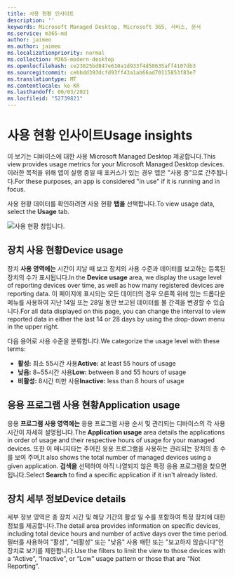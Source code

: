 ```yaml
---
title: 사용 현황 인사이트
description: ''
keywords: Microsoft Managed Desktop, Microsoft 365, 서비스, 문서
ms.service: m365-md
author: jaimeo
ms.author: jaimeo
ms.localizationpriority: normal
ms.collection: M365-modern-desktop
ms.openlocfilehash: ce23825bd847e610a1d933f4d50635aff4107db3
ms.sourcegitcommit: cebbdd393dcfd93ff43a1ab66ad70115853f83e7
ms.translationtype: MT
ms.contentlocale: ko-KR
ms.lasthandoff: 06/03/2021
ms.locfileid: "52739821"
---
```

# <a name="usage-insights"></a><span data-ttu-id="089bb-103">사용 현황 인사이트</span><span class="sxs-lookup"><span data-stu-id="089bb-103">Usage insights</span></span>
<span data-ttu-id="089bb-104">이 보기는 디바이스에 대한 사용 Microsoft Managed Desktop 제공합니다.</span><span class="sxs-lookup"><span data-stu-id="089bb-104">This view provides usage metrics for your Microsoft Managed Desktop devices.</span></span> <span data-ttu-id="089bb-105">이러한 목적을 위해 앱이 실행 중일 때 포커스가 있는 경우 앱은 "사용 중"으로 간주됩니다.</span><span class="sxs-lookup"><span data-stu-id="089bb-105">For these purposes, an app is considered "in use" if it is running and in focus.</span></span>

<span data-ttu-id="089bb-106">사용 현황 데이터를 확인하려면 사용 현황 **탭을** 선택합니다.</span><span class="sxs-lookup"><span data-stu-id="089bb-106">To view usage data, select the **Usage** tab.</span></span>

![사용 현황 창입니다.](../../media/insights_usage.png)

## <a name="device-usage"></a><span data-ttu-id="089bb-111">장치 사용 현황</span><span class="sxs-lookup"><span data-stu-id="089bb-111">Device usage</span></span>

<span data-ttu-id="089bb-112">장치 **사용 영역에는** 시간이 지날 때 보고 장치의 사용 수준과 데이터를 보고하는 등록된 장치의 수가 표시됩니다.</span><span class="sxs-lookup"><span data-stu-id="089bb-112">In the **Device usage** area, we display the usage level of reporting devices over time, as well as how many registered devices are reporting data.</span></span> <span data-ttu-id="089bb-113">이 페이지에 표시되는 모든 데이터의 경우 오른쪽 위에 있는 드롭다운 메뉴를 사용하여 지난 14일 또는 28일 동안 보고된 데이터를 볼 간격을 변경할 수 있습니다.</span><span class="sxs-lookup"><span data-stu-id="089bb-113">For all data displayed on this page, you can change the interval to view reported data in either the last 14 or 28 days by using the drop-down menu in the upper right.</span></span>

<span data-ttu-id="089bb-114">다음 용어로 사용 수준을 분류합니다.</span><span class="sxs-lookup"><span data-stu-id="089bb-114">We categorize the usage level with these terms:</span></span>

- <span data-ttu-id="089bb-115">**활성:** 최소 55시간 사용</span><span class="sxs-lookup"><span data-stu-id="089bb-115">**Active:** at least 55 hours of usage</span></span>
- <span data-ttu-id="089bb-116">**낮음:** 8~55시간 사용</span><span class="sxs-lookup"><span data-stu-id="089bb-116">**Low:** between 8 and 55 hours of usage</span></span>
- <span data-ttu-id="089bb-117">**비활성:** 8시간 미만 사용</span><span class="sxs-lookup"><span data-stu-id="089bb-117">**Inactive:** less than 8 hours of usage</span></span>




## <a name="application-usage"></a><span data-ttu-id="089bb-118">응용 프로그램 사용 현황</span><span class="sxs-lookup"><span data-stu-id="089bb-118">Application usage</span></span>

<span data-ttu-id="089bb-119">응용 **프로그램 사용 영역에는** 응용 프로그램 사용 순서 및 관리되는 디바이스의 각 사용 시간이 자세히 설명됩니다.</span><span class="sxs-lookup"><span data-stu-id="089bb-119">The **Application usage** area details the applications in order of usage and their respective hours of usage for your managed devices.</span></span> <span data-ttu-id="089bb-120">또한 이 매니지타는 주어진 응용 프로그램을 사용하는 관리되는 장치의 총 수를 보여 주며,</span><span class="sxs-lookup"><span data-stu-id="089bb-120">It also shows the total number of managed devices using a given application.</span></span> <span data-ttu-id="089bb-121">**검색을** 선택하여 아직 나열되지 않은 특정 응용 프로그램을 찾으면 됩니다.</span><span class="sxs-lookup"><span data-stu-id="089bb-121">Select **Search** to find a specific application if it isn't already listed.</span></span>


## <a name="device-details"></a><span data-ttu-id="089bb-122">장치 세부 정보</span><span class="sxs-lookup"><span data-stu-id="089bb-122">Device details</span></span>
<span data-ttu-id="089bb-123">세부 정보 영역은 총 장치 시간 및 해당 기간의 활성 일 수를 포함하여 특정 장치에 대한 정보를 제공합니다.</span><span class="sxs-lookup"><span data-stu-id="089bb-123">The detail area provides information on specific devices, including total device hours and number of active days over the time period.</span></span> <span data-ttu-id="089bb-124">필터를 사용하여 "활성", "비활성" 또는 "낮음" 사용 패턴 또는 "보고하지 않습니다"인 장치로 보기를 제한합니다.</span><span class="sxs-lookup"><span data-stu-id="089bb-124">Use the filters to limit the view to those devices with a “Active”, “Inactive”, or “Low” usage pattern or those that are “Not Reporting”.</span></span> 
